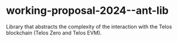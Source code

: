 # working-proposal-2024--ant-lib
Library that abstracts the complexity of the interaction with the Telos blockchain (Telos Zero and Telos EVM).
